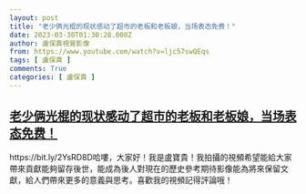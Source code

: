```yaml
---
layout: post
title: "老少俩光棍的现状感动了超市的老板和老板娘，当场表态免费！"
date: 2023-03-30T01:30:28.000Z
author: 盧保貴視覺影像
from: https://www.youtube.com/watch?v=ljc57swQEqs
tags: [ 盧保貴 ]
comments: True
categories: [ 盧保貴 ]
---
```

<!--1680139828000-->
[老少俩光棍的现状感动了超市的老板和老板娘，当场表态免费！](https://www.youtube.com/watch?v=ljc57swQEqs)
------

<div>
https://bit.ly/2YsRD8D哈嘍，大家好！我是盧寶貴！我拍攝的視頻希望能給大家帶來貢獻能夠留存後世，能成為後人對現在的歷史參考期待影像能為將來保留文獻，給人們帶來更多的意義與思考。喜歡我的視頻記得評論哦！
</div>
